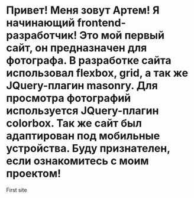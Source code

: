 # Привет! Меня зовут Артем! Я начинающий frontend-разработчик! Это мой первый сайт, он предназначен для фотографа. В разработке сайта использовал flexbox, grid, а так же JQuery-плагин masonry. Для просмотра фотографий используется JQuery-плагин colorbox. Так же сайт был адаптирован под мобильные устройства. Буду признателен, если ознакомитесь с моим проектом!
First site
